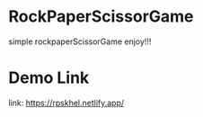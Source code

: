 # RockPaperScissorGame
simple rockpaperScissorGame enjoy!!!

# Demo Link
link: https://rpskhel.netlify.app/
